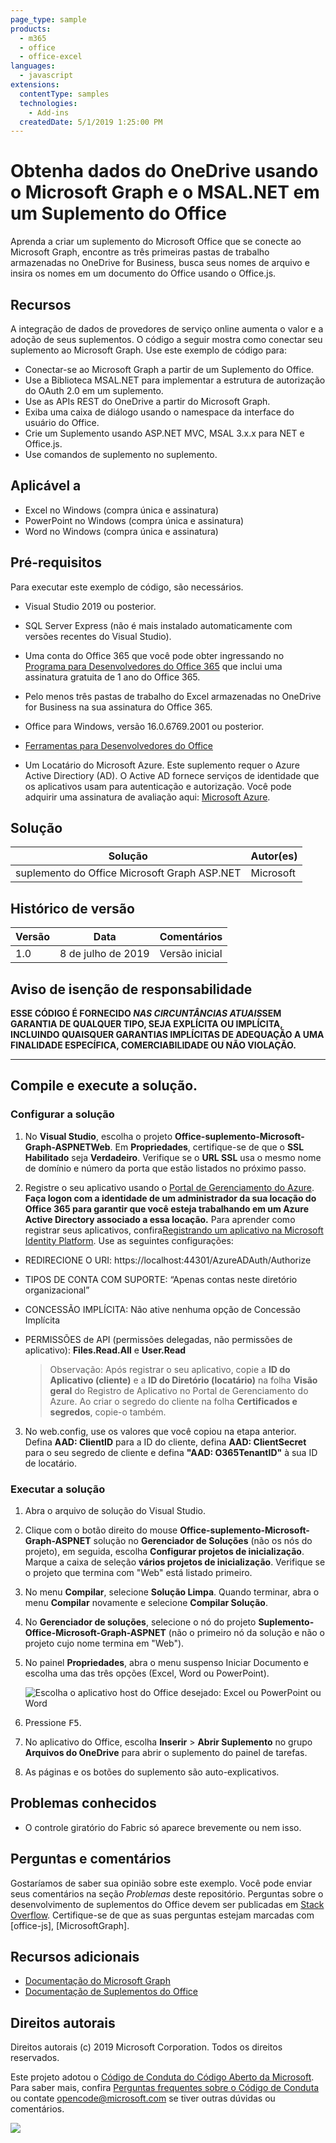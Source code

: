 ```yaml
---
page_type: sample
products:
  - m365
  - office
  - office-excel
languages:
  - javascript
extensions:
  contentType: samples
  technologies:
    - Add-ins
  createdDate: 5/1/2019 1:25:00 PM
---
```

# Obtenha dados do OneDrive usando o Microsoft Graph e o MSAL.NET em um Suplemento do Office 

Aprenda a criar um suplemento do Microsoft Office que se conecte ao Microsoft Graph, encontre as três primeiras pastas de trabalho armazenadas no OneDrive for Business, busca seus nomes de arquivo e insira os nomes em um documento do Office usando o Office.js.

## Recursos
A integração de dados de provedores de serviço online aumenta o valor e a adoção de seus suplementos. O código a seguir mostra como conectar seu suplemento ao Microsoft Graph. Use este exemplo de código para:

* Conectar-se ao Microsoft Graph a partir de um Suplemento do Office.
* Use a Biblioteca MSAL.NET para implementar a estrutura de autorização do OAuth 2.0 em um suplemento.
* Use as APIs REST do OneDrive a partir do Microsoft Graph.
* Exiba uma caixa de diálogo usando o namespace da interface do usuário do Office.
* Crie um Suplemento usando ASP.NET MVC, MSAL 3.x.x para NET e Office.js. 
* Use comandos de suplemento no suplemento.

## Aplicável a

-  Excel no Windows (compra única e assinatura)
-  PowerPoint no Windows (compra única e assinatura)
-  Word no Windows (compra única e assinatura)

## Pré-requisitos

Para executar este exemplo de código, são necessários.

* Visual Studio 2019 ou posterior.

* SQL Server Express (não é mais instalado automaticamente com versões recentes do Visual Studio).

* Uma conta do Office 365 que você pode obter ingressando no [Programa para Desenvolvedores do Office 365](https://aka.ms/devprogramsignup) que inclui uma assinatura gratuita de 1 ano do Office 365.

* Pelo menos três pastas de trabalho do Excel armazenadas no OneDrive for Business na sua assinatura do Office 365.

* Office para Windows, versão 16.0.6769.2001 ou posterior.

* [Ferramentas para Desenvolvedores do Office](https://www.visualstudio.com/en-us/features/office-tools-vs.aspx)

* Um Locatário do Microsoft Azure. Este suplemento requer o Azure Active Directiory (AD). O Active AD fornece serviços de identidade que os aplicativos usam para autenticação e autorização. Você pode adquirir uma assinatura de avaliação aqui: [Microsoft Azure](https://account.windowsazure.com/SignUp).

## Solução

Solução | Autor(es)
---------|----------
suplemento do Office Microsoft Graph ASP.NET | Microsoft

## Histórico de versão

Versão | Data | Comentários
---------| -----| --------
1.0 | 8 de julho de 2019 | Versão inicial

## Aviso de isenção de responsabilidade

**ESSE CÓDIGO É FORNECIDO *NAS CIRCUNTÂNCIAS ATUAIS*SEM GARANTIA DE QUALQUER TIPO, SEJA EXPLÍCITA OU IMPLÍCITA, INCLUINDO QUAISQUER GARANTIAS IMPLÍCITAS DE ADEQUAÇÃO A UMA FINALIDADE ESPECÍFICA, COMERCIABILIDADE OU NÃO VIOLAÇÃO.**

----------

## Compile e execute a solução.

### Configurar a solução

1. No **Visual Studio**, escolha o projeto **Office-suplemento-Microsoft-Graph-ASPNETWeb**. Em **Propriedades**, certifique-se de que o **SSL Habilitado** seja **Verdadeiro**. Verifique se o **URL SSL** usa o mesmo nome de domínio e número da porta que estão listados no próximo passo.
 
2. Registre o seu aplicativo usando o [Portal de Gerenciamento do Azure](https://manage.windowsazure.com). **Faça logon com a identidade de um administrador da sua locação do Office 365 para garantir que você esteja trabalhando em um Azure Active Directory associado a essa locação.** Para aprender como registrar seus aplicativos, confira[Registrando um aplicativo na Microsoft Identity Platform](https://learn.microsoft.com/graph/auth-register-app-v2). Use as seguintes configurações:

 - REDIRECIONE O URI: https://localhost:44301/AzureADAuth/Authorize
 - TIPOS DE CONTA COM SUPORTE: “Apenas contas neste diretório organizacional”
 - CONCESSÃO IMPLÍCITA: Não ative nenhuma opção de Concessão Implícita
 - PERMISSÕES de API (permissões delegadas, não permissões de aplicativo): **Files.Read.All** e **User.Read**

	> Observação: Após registrar o seu aplicativo, copie a **ID do Aplicativo (cliente)** e a **ID do Diretório (locatário)** na folha **Visão geral** do Registro de Aplicativo no Portal de Gerenciamento do Azure. Ao criar o segredo do cliente na folha **Certificados e segredos**, copie-o também. 
	 
3.  No web.config, use os valores que você copiou na etapa anterior. Defina **AAD: ClientID** para a ID do cliente, defina **AAD: ClientSecret** para o seu segredo de cliente e defina **"AAD: O365TenantID"** à sua ID de locatário. 

### Executar a solução

1. Abra o arquivo de solução do Visual Studio. 
2. Clique com o botão direito do mouse **Office-suplemento-Microsoft-Graph-ASPNET** solução no **Gerenciador de Soluções** (não os nós do projeto), em seguida, escolha **Configurar projetos de inicialização**. Marque a caixa de seleção **vários projetos de inicialização**. Verifique se o projeto que termina com "Web" está listado primeiro.
3. No menu **Compilar**, selecione **Solução Limpa**. Quando terminar, abra o menu **Compilar** novamente e selecione **Compilar Solução**.
4. No **Gerenciador de soluções**, selecione o nó do projeto **Suplemento-Office-Microsoft-Graph-ASPNET** (não o primeiro nó da solução e não o projeto cujo nome termina em "Web").
5. No painel **Propriedades**, abra o menu suspenso Iniciar Documento e escolha uma das três opções (Excel, Word ou PowerPoint).

    ![Escolha o aplicativo host do Office desejado: Excel ou PowerPoint ou Word](images/SelectHost.JPG)

6. Pressione <kbd>F5</kbd>. 
7. No aplicativo do Office, escolha **Inserir** > **Abrir Suplemento** no grupo **Arquivos do OneDrive** para abrir o suplemento do painel de tarefas.
8. As páginas e os botões do suplemento são auto-explicativos. 

## Problemas conhecidos

* O controle giratório do Fabric só aparece brevemente ou nem isso.

## Perguntas e comentários

Gostaríamos de saber sua opinião sobre este exemplo. Você pode enviar seus comentários na seção *Problemas* deste repositório.
Perguntas sobre o desenvolvimento de suplementos do Office devem ser publicadas em [Stack Overflow](http://stackoverflow.com). Certifique-se de que as suas perguntas estejam marcadas com [office-js], [MicrosoftGraph].

## Recursos adicionais

* [Documentação do Microsoft Graph](https://learn.microsoft.com/graph/)
* [Documentação de Suplementos do Office](https://learn.microsoft.com/office/dev/add-ins/overview/office-add-ins)

## Direitos autorais
Direitos autorais (c) 2019 Microsoft Corporation. Todos os direitos reservados.

Este projeto adotou o [Código de Conduta do Código Aberto da Microsoft](https://opensource.microsoft.com/codeofconduct/). Para saber mais, confira [Perguntas frequentes sobre o Código de Conduta](https://opensource.microsoft.com/codeofconduct/faq/) ou contate [opencode@microsoft.com](mailto:opencode@microsoft.com) se tiver outras dúvidas ou comentários.

<img src="https://pnptelemetry.azurewebsites.net/pnp-officeaddins/auth/Office-Add-in-Microsoft-Graph-ASPNET" />
